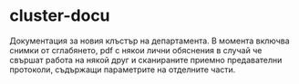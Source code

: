 # cluster-docu
Документация за новия клъстър на департамента. 
В момента включва снимки от сглабянето, pdf с някои лични обяснения в случай че свършат работа на някой друг и сканираните приемно предавателни протоколи, съдържащи параметрите на отделните части. 
